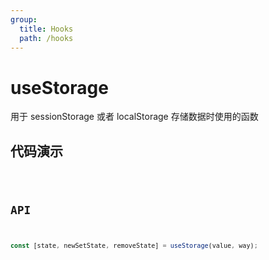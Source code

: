 ```yaml
---
group:
  title: Hooks
  path: /hooks
---
```


# useStorage

用于 sessionStorage 或者 localStorage 存储数据时使用的函数

## 代码演示

<code src='./demo' />

## API

```javascript
const [state, newSetState, removeState] = useStorage(value, way);
```
